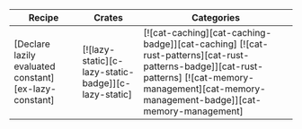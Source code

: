 | Recipe | Crates | Categories |
|--------|--------|------------|
| [Declare lazily evaluated constant][ex-lazy-constant] | [![lazy-static][c-lazy-static-badge]][c-lazy-static] | [![cat-caching][cat-caching-badge]][cat-caching]  [![cat-rust-patterns][cat-rust-patterns-badge]][cat-rust-patterns] [![cat-memory-management][cat-memory-management-badge]][cat-memory-management] |
